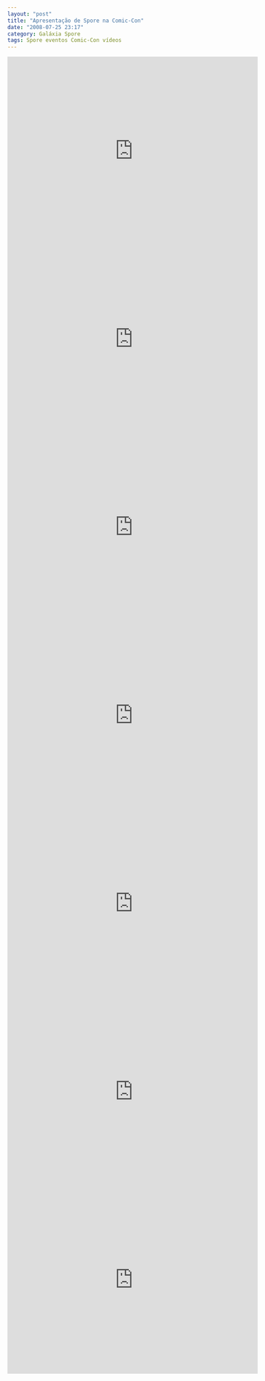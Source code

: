 ```yaml
---
layout: "post"
title: "Apresentação de Spore na Comic-Con"
date: "2008-07-25 23:17"
category: Galáxia Spore
tags: Spore eventos Comic-Con vídeos
---
```

<iframe width="565" height="424" src="https://www.youtube-nocookie.com/embed/e6Zr34rCj_w" frameborder="0" allow="accelerometer; autoplay; encrypted-media; gyroscope; picture-in-picture" allowfullscreen></iframe>

<iframe width="565" height="424" src="https://www.youtube-nocookie.com/embed/ErI847g7lwU" frameborder="0" allow="accelerometer; autoplay; encrypted-media; gyroscope; picture-in-picture" allowfullscreen></iframe>

<iframe width="565" height="424" src="https://www.youtube-nocookie.com/embed/Gg0vd1OXIS0" frameborder="0" allow="accelerometer; autoplay; encrypted-media; gyroscope; picture-in-picture" allowfullscreen></iframe>

<iframe width="565" height="424" src="https://www.youtube-nocookie.com/embed/5zb4UjWU7wA" frameborder="0" allow="accelerometer; autoplay; encrypted-media; gyroscope; picture-in-picture" allowfullscreen></iframe>

<iframe width="565" height="424" src="https://www.youtube-nocookie.com/embed/KZTnydLveHs" frameborder="0" allow="accelerometer; autoplay; encrypted-media; gyroscope; picture-in-picture" allowfullscreen></iframe>

<iframe width="565" height="424" src="https://www.youtube-nocookie.com/embed/L4u8i9tc2f8" frameborder="0" allow="accelerometer; autoplay; encrypted-media; gyroscope; picture-in-picture" allowfullscreen></iframe>

<iframe width="565" height="424" src="https://www.youtube-nocookie.com/embed/WKbidHA4P8c" frameborder="0" allow="accelerometer; autoplay; encrypted-media; gyroscope; picture-in-picture" allowfullscreen></iframe>
